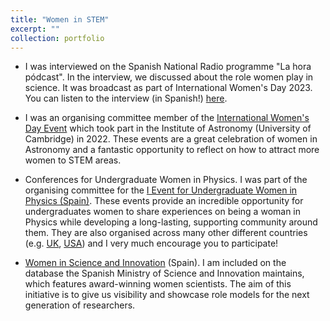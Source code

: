 ```yaml
---
title: "Women in STEM"
excerpt: ""
collection: portfolio
---
```



<!-- - I was an invited speaker to the I Soapbox science event in Spain. (http://soapboxscience.org) Soapbox Science -->

- I was interviewed on the Spanish National Radio programme "La hora pódcast". In the interview, we discussed about the role women play in science. It was broadcast as part of International Women's Day 2023. You can listen to the interview (in Spanish!) [here](https://www.rtve.es/play/audios/la-hora-podcast/nuria-oliver-irene-cabezas-derroche-talento-cientificas-altos-vuelos-10-03-23/6826285/).
- I was an organising committee member of the [International Women's Day Event](https://www.ast.cam.ac.uk/about/equality.diversity/international.womens.day.ioa) which took part in the Institute of Astronomy (University of Cambridge) in 2022. These events are a great celebration of women in Astronomy and a fantastic opportunity to reflect on how to attract more women to STEM areas.
- Conferences for Undergraduate Women in Physics. I was part of the organising committee for the [I Event for Undergraduate Women in Physics (Spain)](http://www.gemf-rsef.es/2021/07/01/i-encuentro-nacional-virtual-de-alumnas-de-fisica/). These events provide an incredible opportunity for undergraduates women to share experiences on being a woman in Physics while developing a long-lasting, supporting community around them. They are also organised across many other different countries (e.g. [UK](https://www.iop.org/conference-undergraduate-women-physics-uk-and-ireland), [USA](https://www.aps.org/programs/women/cuwip/)) and I very much encourage you to participate!

- [Women in Science and Innovation](https://cientificasinnovadoras.fecyt.es) (Spain). I am included on the database the Spanish Ministry of Science and Innovation maintains, which features award-winning women scientists. The aim of this initiative is to give us visibility and showcase role models for the next generation of researchers.

<!-- - paginas web (conciencia) (https://mujeresconciencia.com) -->